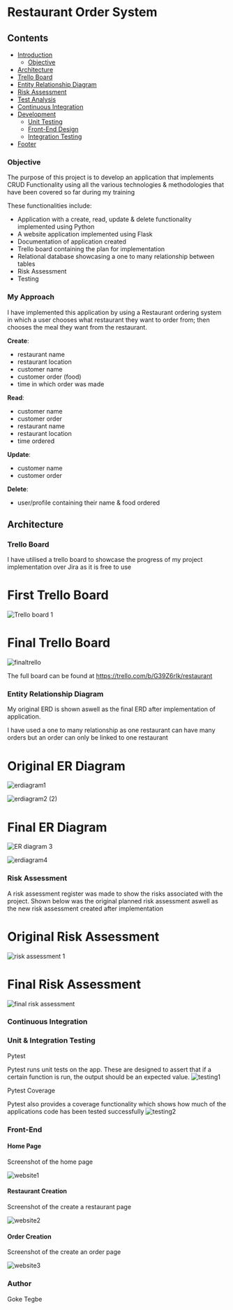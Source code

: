 # Restaurant Order System

## Contents

* [Introduction](#introduction) 
  * [Objective](#objective)
* [Architecture](#architecture)
* [Trello Board](#trello-board)
* [Entity Relationship Diagram](#entity-relationship-diagram)
* [Risk Assessment](#risk-assessment)
* [Test Analysis](#analysis-of-testing)
* [Continuous Integration](#continuous-integration)
* [Development](#development)
  * [Unit Testing](#unit-testing)
  * [Front-End Design](#front-end)
  * [Integration Testing](#integration-testing)
* [Footer](#footer)


### Objective
The purpose of this project is to develop an application that implements CRUD Functionality
using all the various technologies & methodologies that have been covered so far during my training

These functionalities include:
- Application with a create, read, update & delete functionality implemented using Python
- A website application implemented using Flask
- Documentation of application created
- Trello board containing the plan for implementation
- Relational database showcasing a one to many relationship between tables
- Risk Assessment
- Testing

 ### My Approach
 
 I have implemented this application by using a Restaurant ordering system in which a user chooses
 what restaurant they want to order from; then chooses the meal they want from the restaurant.
 
**Create**:
* restaurant name
* restaurant location
* customer name
* customer order (food)
* time in which order was made

**Read**:
* customer name
* customer order
* restaurant name
* restaurant location
* time ordered

**Update**:
* customer name
* customer order

**Delete**:
* user/profile containing their name & food ordered


## Architecture
### Trello Board
I have utilised a trello board to showcase the progress of my project implementation over Jira as it is free to use

# First Trello Board
![Trello board 1](https://user-images.githubusercontent.com/48153566/118319076-2d4c6a00-b4f2-11eb-9741-ad327b91d687.png)

# Final Trello Board
![finaltrello](https://user-images.githubusercontent.com/48153566/118318508-659f7880-b4f1-11eb-8d24-2821b2381e80.png)

The full board can be found at https://trello.com/b/G39Z6rIk/restaurant



### Entity Relationship Diagram

My original ERD is shown aswell as the final ERD after implementation of application.

I have used a one to many relationship as one restaurant can have many orders but an order can only
be linked to one restaurant

# Original ER Diagram

![erdiagram1](https://user-images.githubusercontent.com/48153566/118319199-5967eb00-b4f2-11eb-91e0-459544cf44c5.jpg)

![erdiagram2 (2)](https://user-images.githubusercontent.com/48153566/118319206-5a991800-b4f2-11eb-90ef-cabe81fd40c7.png)


# Final ER Diagram
![ER diagram 3](https://user-images.githubusercontent.com/48153566/118318743-b4e5a900-b4f1-11eb-9dbd-8b18c0b15956.png)

![erdiagram4](https://user-images.githubusercontent.com/48153566/118318793-c75fe280-b4f1-11eb-8e21-97f6cd7f0937.png)

### Risk Assessment

A risk assessment register was made to show the risks associated with the project. Shown below was the original planned risk assessment aswell as the
new risk assessment created after implementation

# Original Risk Assessment
![risk assessment 1](https://user-images.githubusercontent.com/48153566/118321087-07749480-b4f5-11eb-9fc6-49e53fd18b76.png)

# Final Risk Assessment

![final risk assessment](https://user-images.githubusercontent.com/48153566/118323000-e5304600-b4f7-11eb-811c-d5dba32a06d5.png)


### Continuous Integration


### Unit & Integration Testing

Pytest

Pytest runs unit tests on the app. These are designed to assert that if a certain function is run, the output should be an expected value. 
![testing1](https://user-images.githubusercontent.com/48153566/118325053-c97a6f00-b4fa-11eb-8d2c-319e9daf7558.png)

Pytest Coverage

Pytest also provides a coverage functionality which shows how much of the applications code has been tested successfully
![testing2](https://user-images.githubusercontent.com/48153566/118325060-cbdcc900-b4fa-11eb-8aca-1787bf2a36de.png)


### Front-End
#### Home Page
Screenshot of the home page

![website1](https://user-images.githubusercontent.com/48153566/118324621-2de8fe80-b4fa-11eb-980d-99c259c9beb3.png)

#### Restaurant Creation
Screenshot of the create a restaurant page

![website2](https://user-images.githubusercontent.com/48153566/118324628-2f1a2b80-b4fa-11eb-8d37-22031ca1cc66.png)

#### Order Creation
Screenshot of the create an order page

![website3](https://user-images.githubusercontent.com/48153566/118324633-30e3ef00-b4fa-11eb-9945-60e033d19d4f.png)

### Author
Goke Tegbe

 
